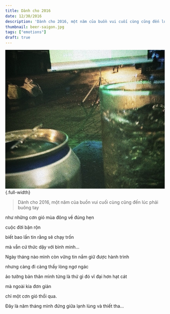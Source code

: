 ```yaml
---
title: Dành cho 2016
date: 12/30/2016
description: 'Dành cho 2016, một năm của buồn vui cuối cùng cũng đến lúc phải buông tay...'
thumbnail: beer-saigon.jpg
tags: ["emotions"]
draft: true
---
```


!["The first night in Saigon, watching a football match and have a drink, good beer though."](./beer-saigon.jpg){.full-width}

> Dành cho 2016, một năm của buồn vui cuối cùng cũng đến lúc phải buông tay

như những cơn gió mùa đông về đúng hẹn

cuộc đời bận rộn

biết bao lần tin rằng sẽ chạy trốn

mà vẫn cứ thức dậy với bình minh…


Ngày tháng nào mình còn vững tin nắm giữ được hành trình

nhưng càng đi càng thấy lòng ngơ ngác

ảo tưởng bản thân mình từng là thứ gì đó vĩ đại hơn hạt cát

mà ngoài kia đơn giản

chỉ một cơn gió thổi qua.

Đây là năm tháng mình đứng giữa lạnh lùng và thiết tha…
